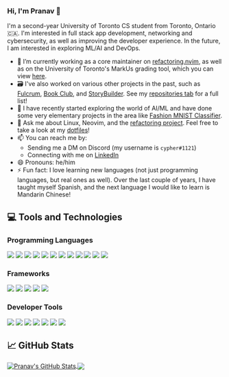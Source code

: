 ### Hi, I'm Pranav 👋

I'm a second-year University of Toronto CS student from Toronto, Ontario 🇨🇦.
I'm interested in full stack app development, networking and cybersecurity, as
well as improving the developer experience. In the future, I am interested in
exploring ML/AI and DevOps.

- 🔭 I’m currently working as a core maintainer on
  [refactoring.nvim](https://github.com/thePrimeagen/refactoring.nvim), as well
  as on the University of Toronto's MarkUs grading tool, which you can view
  [here](https://github.com/MarkUsProject/Markus).
- 🗃️ I've also worked on various other projects in the past, such as
  [Fulcrum](https://github.com/pranavrao145/fulcrum-mk3), [Book
  Club](https://github.com/pranavrao145/book-club), and
  [StoryBuilder](https://github.com/pranavrao145/storybuilder-cli). See my
  [repositories tab](https://github.com/pranavrao145?tab=repositories) for a
  full list!
- 🌱 I have recently started exploring the world of AI/ML and have done some
  very elementary projects in the area like [Fashion MNIST
  Classifier](https://github.com/pranavrao145/fashion-mnist-classifier).
- 💬 Ask me about Linux, Neovim, and the
  [refactoring project](https://github.com/thePrimeagen/refactoring.nvim). Feel free to take
  a look at my [dotfiles](https://github.com/pranavrao145/dotfiles)!
- 📫 You can reach me by:
  - Sending me a DM on Discord (my username is `cypher#1121`)
  - Connecting with me on [LinkedIn](https://www.linkedin.com/in/pranavrao145/)
- 😄 Pronouns: he/him
- ⚡ Fun fact: I love learning new languages (not just programming languages,
  but real ones as well). Over the last couple of years, I have taught myself
  Spanish, and the next language I would like to learn is Mandarin Chinese!

## 💻 Tools and Technologies

### Programming Languages

![](https://img.shields.io/badge/Python-informational?style=flat&logo=Python&logoColor=white&color=2bbc8a)
![](https://img.shields.io/badge/TypeScript-informational?style=flat&logo=TypeScript&logoColor=white&color=2bbc8a)
![](https://img.shields.io/badge/JavaScript-informational?style=flat&logo=JavaScript&logoColor=white&color=2bbc8a)
![](https://img.shields.io/badge/Lua-informational?style=flat&logo=Lua&logoColor=white&color=2bbc8a)
![](https://img.shields.io/badge/HTML5-informational?style=flat&logo=HTML5&logoColor=white&color=2bbc8a)
![](https://img.shields.io/badge/CSS3-informational?style=flat&logo=CSS3&logoColor=white&color=2bbc8a)
![](https://img.shields.io/badge/C-informational?style=flat&logo=C&logoColor=white&color=2bbc8a)
![](https://img.shields.io/badge/C++-informational?style=flat&logo=C++&logoColor=white&color=2bbc8a)
![](https://img.shields.io/badge/Ruby-informational?style=flat&logo=Ruby&logoColor=white&color=2bbc8a)
![](https://img.shields.io/badge/Golang-informational?style=flat&logo=Go&logoColor=white&color=2bbc8a)
![](https://img.shields.io/badge/Rust-informational?style=flat&logo=Rust&logoColor=white&color=2bbc8a)
![](https://img.shields.io/badge/Bash-informational?style=flat&logo=GNUBash&logoColor=white&color=2bbc8a)

### Frameworks

![](https://img.shields.io/badge/Web-Flask-informational?style=flat&logo=Flask&logoColor=white&color=2bbc8a)
![](https://img.shields.io/badge/Web-Ruby_On_Rails-informational?style=flat&logo=RubyOnRails&logoColor=white&color=2bbc8a)
![](https://img.shields.io/badge/Web-Express-informational?style=flat&logo=Express&logoColor=white&color=2bbc8a)
![](https://img.shields.io/badge/Front_End-React-informational?style=flat&logo=React&logoColor=white&color=2bbc8a)
![](https://img.shields.io/badge/Discord_Bot-Discord.js-informational?style=flat&logo=Discord&logoColor=white&color=2bbc8a)

### Developer Tools

![](https://img.shields.io/badge/Editor-Neovim-informational?style=flat&logo=Neovim&logoColor=white&color=2bbc8a)
![](https://img.shields.io/badge/OS-Arch_Linux-informational?style=flat&logo=ArchLinux&logoColor=white&color=2bbc8a)
![](https://img.shields.io/badge/OS-Ubuntu-informational?style=flat&logo=Ubuntu&logoColor=white&color=2bbc8a)
![](https://img.shields.io/badge/Dev_Tool-zsh-informational?style=flat&logo=GNUBash&logoColor=white&color=2bbc8a)
![](https://img.shields.io/badge/Dev_Tool-Docker-informational?style=flat&logo=Docker&logoColor=white&color=2bbc8a)
![](https://img.shields.io/badge/Dev_Tool-Git-informational?style=flat&logo=Git&logoColor=white&color=2bbc8a)
![](https://img.shields.io/badge/Dev_Tool-Virtual_Machines-informational?style=flat&logo=VirtualBox&logoColor=white&color=2bbc8a)

## 📈 GitHub Stats

<a href="https://github.com/pranavrao145/pranavrao145"> <img align="center"
src="https://github-readme-stats.vercel.app/api?username=pranavrao145&show_icons=true&line_height=27&count_private=true&title_color=ffffff&text_color=c9cacc&icon_color=2bbc8a&bg_color=1d1f21"
alt="Pranav's GitHub Stats" /> </a> <a
href="https://github.com/pranavrao145/pranavrao145"> <img align="center"
src="https://github-readme-stats.vercel.app/api/top-langs/?username=pranavrao145&hide=html,javascript&title_color=ffffff&text_color=c9cacc&icon_color=2bbc8a&bg_color=1d1f21&langs_count=3"
/> </a>
